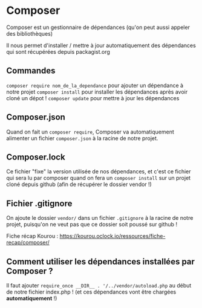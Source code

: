 # Composer

Composer est un gestionnaire de dépendances (qu'on peut aussi appeler des bibliothèques)

Il nous permet d'installer / mettre à jour automatiquement des dépendances qui sont récupérées depuis packagist.org

## Commandes

`composer require nom_de_la_dependance` pour ajouter un dépendance à notre projet
`composer install` pour installer les dépendances après avoir cloné un dépot !
`composer update` pour mettre à jour les dépendances

## Composer.json

Quand on fait un `composer require`, Composer va automatiquement alimenter un fichier `composer.json` à la racine de notre projet. 

## Composer.lock

Ce fichier "fixe" la version utilisée de nos dépendances, et c'est ce fichier qui sera lu par composer quand on fera un `composer install` sur un projet cloné depuis github (afin de récupérer le dossier vendor !)

## Fichier .gitignore

On ajoute le dossier `vendor/` dans un fichier `.gitignore` à la racine de notre projet, puisqu'on ne veut pas que ce dossier soit poussé sur github !

Fiche récap Kourou : https://kourou.oclock.io/ressources/fiche-recap/composer/

## Comment utiliser les dépendances installées par Composer ?

Il faut ajouter `require_once __DIR__ . '/../vendor/autoload.php` au début de notre fichier index.php ! (et ces dépendances vont être chargées **automatiquement** !)
